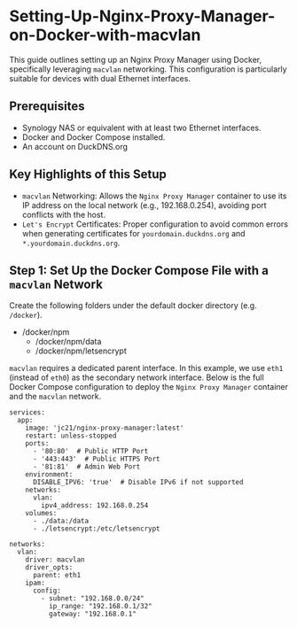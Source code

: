 # Setting-Up-Nginx-Proxy-Manager-on-Docker-with-macvlan
This guide outlines setting up an Nginx Proxy Manager using Docker, specifically leveraging `macvlan` networking. This configuration is particularly suitable for devices with dual Ethernet interfaces.

## Prerequisites
- Synology NAS or equivalent with at least two Ethernet interfaces.
- Docker and Docker Compose installed.
- An account on DuckDNS.org

## Key Highlights of this Setup
- `macvlan` Networking: Allows the `Nginx Proxy Manager` container to use its IP address on the local network (e.g., 192.168.0.254), avoiding port conflicts with the host.
- `Let's Encrypt` Certificates: Proper configuration to avoid common errors when generating certificates for `yourdomain.duckdns.org` and `*.yourdomain.duckdns.org`.

## Step 1: Set Up the Docker Compose File with a `macvlan` Network

Create the following folders under the default docker directory (e.g. `/docker`).
- /docker/npm
  - /docker/npm/data
  - /docker/npm/letsencrypt

`macvlan` requires a dedicated parent interface. In this example, we use `eth1` (instead of `eth0`) as the secondary network interface. Below is the full Docker Compose configuration to deploy the `Nginx Proxy Manager` container and the `macvlan` network.

```
services:
  app:
    image: 'jc21/nginx-proxy-manager:latest'
    restart: unless-stopped
    ports:
      - '80:80'  # Public HTTP Port
      - '443:443'  # Public HTTPS Port
      - '81:81'  # Admin Web Port
    environment:
      DISABLE_IPV6: 'true'  # Disable IPv6 if not supported
    networks:
      vlan:
        ipv4_address: 192.168.0.254
    volumes:
      - ./data:/data
      - ./letsencrypt:/etc/letsencrypt

networks:
  vlan:
    driver: macvlan
    driver_opts:
      parent: eth1
    ipam:
      config:
        - subnet: "192.168.0.0/24"
          ip_range: "192.168.0.1/32"
          gateway: "192.168.0.1"
```


